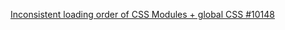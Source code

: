 [Inconsistent loading order of CSS Modules + global CSS #10148](https://github.com/zeit/next.js/issues/10148)
